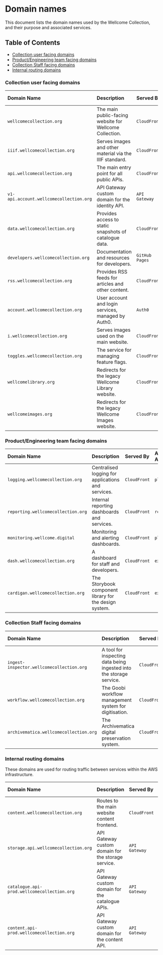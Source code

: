 # Domain names

This document lists the domain names used by the Wellcome Collection, and their purpose and associated services.

## Table of Contents

- [Collection user facing domains](#collection-user-facing-domains)
- [Product/Engineering team facing domains](#productengineering-team-facing-domains)
- [Collection Staff facing domains](#collection-staff-facing-domains)
- [Internal routing domains](#internal-routing-domains)

### Collection user facing domains

| Domain Name | Description | Served By | AWS Account | Example URL |
| :--- | :--- | :--- | :--- | :--- |
| `wellcomecollection.org` | The main public-facing website for Wellcome Collection. | `CloudFront` | `experience` | `https://wellcomecollection.org/` |
| `iiif.wellcomecollection.org` | Serves images and other material via the IIIF standard. | `CloudFront` | `platform` | `https://iiif.wellcomecollection.org/image/B0000001/info.json` |
| `api.wellcomecollection.org` | The main entry point for all public APIs. | `CloudFront` | `platform` | `https://api.wellcomecollection.org/catalogue/v2/works` |
| `v1-api.account.wellcomecollection.org` | API Gateway custom domain for the identity API. | `API Gateway` | `identity` | `https://v1-api.account.wellcomecollection.org/` |
| `data.wellcomecollection.org` | Provides access to static snapshots of catalogue data. | `CloudFront` | `catalogue` | `https://data.wellcomecollection.org/catalogue/v2/works.json.gz` |
| `developers.wellcomecollection.org` | Documentation and resources for developers. | `GitHub Pages` | `n/a` | `https://developers.wellcomecollection.org/` |
| `rss.wellcomecollection.org` | Provides RSS feeds for articles and other content. | `CloudFront` | `experience` | `https://rss.wellcomecollection.org/stories` |
| `account.wellcomecollection.org` | User account and login services, managed by Auth0. | `Auth0` | `n/a` | `https://account.wellcomecollection.org/` |
| `i.wellcomecollection.org` | Serves images used on the main website. | `CloudFront` | `experience` | `https://i.wellcomecollection.org/assets/icons/apple-touch-icon.png` |
| `toggles.wellcomecollection.org` | The service for managing feature flags. | `CloudFront` | `experience` | `https://toggles.wellcomecollection.org/toggles.json` |
| `wellcomelibrary.org` | Redirects for the legacy Wellcome Library website. | `CloudFront` | `platform` | `https://wellcomelibrary.org/` |
| `wellcomeimages.org` | Redirects for the legacy Wellcome Images website. | `CloudFront` | `experience` | `https://wellcomeimages.org/` |


### Product/Engineering team facing domains

| Domain Name | Description | Served By | AWS Account | Example URL |
| :--- | :--- | :--- | :--- | :--- |
| `logging.wellcomecollection.org` | Centralised logging for applications and services. | `CloudFront` | `platform` | `https://logging.wellcomecollection.org/` |
| `reporting.wellcomecollection.org` | Internal reporting dashboards and services. | `CloudFront` | `reporting` | `https://reporting.wellcomecollection.org/` |
| `monitoring.wellcome.digital` | Monitoring and alerting dashboards. | `CloudFront` | `platform` | `https://monitoring.wellcome.digital/` |
| `dash.wellcomecollection.org` | A dashboard for staff and developers. | `CloudFront` | `experience` | `https://dash.wellcomecollection.org/` |
| `cardigan.wellcomecollection.org` | The Storybook component library for the design system. | `CloudFront` | `experience` | `https://cardigan.wellcomecollection.org/` |

### Collection Staff facing domains

| Domain Name | Description | Served By | AWS Account | Example URL |
| :--- | :--- | :--- | :--- | :--- |
| `ingest-inspector.wellcomecollection.org` | A tool for inspecting data being ingested into the storage service. | `CloudFront` | `storage` | `https://ingest-inspector.wellcomecollection.org/` |
| `workflow.wellcomecollection.org` | The Goobi workflow management system for digitisation. | `CloudFront` | `workflow` | `https://workflow.wellcomecollection.org/goobi/` |
| `archivematica.wellcomecollection.org` | The Archivematica digital preservation system. | `CloudFront` | `workflow` | `https://archivematica.wellcomecollection.org/` |

### Internal routing domains

These domains are used for routing traffic between services within the AWS infrastructure.

| Domain Name | Description | Served By | AWS Account | Example URL |
| :--- | :--- | :--- | :--- | :--- |
| `content.wellcomecollection.org` | Routes to the main website content frontend. | `CloudFront` | `experience` | `https://content.wellcomecollection.org/` |
| `storage.api.wellcomecollection.org` | API Gateway custom domain for the storage service. | `API Gateway` | `storage` | `https://storage.api.wellcomecollection.org/` |
| `catalogue.api-prod.wellcomecollection.org` | API Gateway custom domain for the catalogue APIs. | `API Gateway` | `catalogue` | `https://catalogue.api-prod.wellcomecollection.org/` |
| `content.api-prod.wellcomecollection.org` | API Gateway custom domain for the content API. | `API Gateway` | `catalogue` | `https://content.api-prod.wellcomecollection.org/` |